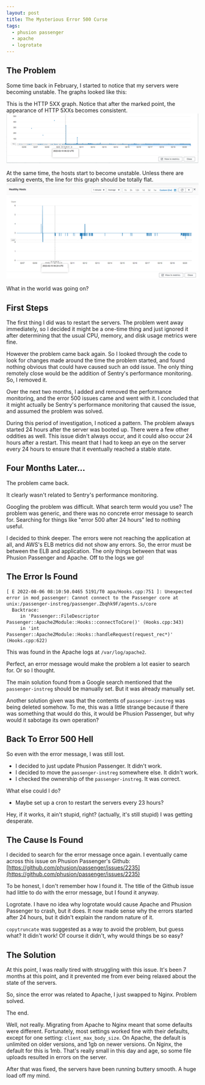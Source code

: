 ```yaml
---
layout: post
title: The Mysterious Error 500 Curse
tags:
  - phusion passenger
  - apache
  - logrotate
---
```


## The Problem
Some time back in February, I started to notice that my servers were becoming unstable. The graphs looked like this:

This is the HTTP 5XX graph. Notice that after the marked point, the appearance of HTTP 5XXs becomes consistent.
![HTTP 5XX graph](/images/passenger-apache-error-500/http-5xx.png "HTTP 5XX graph")

At the same time, the hosts start to become unstable. Unless there are scaling events, the line for this graph should be totally flat.
![Healthy Hosts graph](/images/passenger-apache-error-500/healthy-hosts.png "Healthy Hosts graph")

What in the world was going on?

## First Steps
The first thing I did was to restart the servers. The problem went away immediately, so I decided it might be a one-time thing and just ignored it after determining that the usual CPU, memory, and disk usage metrics were fine.

However the problem came back again. So I looked through the code to look for changes made around the time the problem started, and found nothing obvious that could have caused such an odd issue. The only thing remotely close would be the addition of Sentry's performance monitoring. So, I removed it.

Over the next two months, I added and removed the performance monitoring, and the error 500 issues came and went with it. I concluded that it might actually be Sentry's performance monitoring that caused the issue, and assumed the problem was solved.

During this period of investigation, I noticed a pattern. The problem always started 24 hours after the server was booted up. There were a few other oddities as well. This issue didn't always occur, and it could also occur 24 hours after a restart. This meant that I had to keep an eye on the server every 24 hours to ensure that it eventually reached a stable state.

## Four Months Later...
The problem came back.

It clearly wasn't related to Sentry's performance monitoring.

Googling the problem was difficult. What search term would you use? The problem was generic, and there was no concrete error message to search for. Searching for things like "error 500 after 24 hours" led to nothing useful.

I decided to think deeper. The errors were not reaching the application at all, and AWS's ELB metrics did not show any errors. So, the error must be between the ELB and application. The only things between that was Phusion Passenger and Apache. Off to the logs we go!

## The Error Is Found
```
[ E 2022-08-06 08:10:50.0465 5191/T0 apa/Hooks.cpp:751 ]: Unexpected error in mod_passenger: Cannot connect to the Passenger core at unix:/passenger-instreg/passenger.Zbqhk9F/agents.s/core
  Backtrace:
     in 'Passenger::FileDescriptor Passenger::Apache2Module::Hooks::connectToCore()' (Hooks.cpp:343)
     in 'int Passenger::Apache2Module::Hooks::handleRequest(request_rec*)' (Hooks.cpp:622)
```

This was found in the Apache logs at `/var/log/apache2`.

Perfect, an error message would make the problem a lot easier to search for. Or so I thought.

The main solution found from a Google search mentioned that the `passenger-instreg` should be manually set. But it was already manually set.

Another solution given was that the contents of `passenger-instreg` was being deleted somehow. To me, this was a little strange because if there was something that would do this, it would be Phusion Passenger, but why would it sabotage its own operation?

## Back To Error 500 Hell
So even with the error message, I was still lost.

- I decided to just update Phusion Passenger. It didn't work.
- I decided to move the `passenger-instreg` somewhere else. It didn't work.
- I checked the ownership of the `passenger-instreg`. It was correct.

What else could I do?

- Maybe set up a cron to restart the servers every 23 hours?

Hey, if it works, it ain't stupid, right? (actually, it's still stupid) I was getting desperate.

## The Cause Is Found
I decided to search for the error message once again. I eventually came across this issue on Phusion Passenger's Github: [https://github.com/phusion/passenger/issues/2235](https://github.com/phusion/passenger/issues/2235)

To be honest, I don't remember how I found it. The title of the Github issue had little to do with the error message, but I found it anyway.

Logrotate. I have no idea why logrotate would cause Apache and Phusion Passenger to crash, but it does. It now made sense why the errors started after 24 hours, but it didn't explain the random nature of it.

`copytruncate` was suggested as a way to avoid the problem, but guess what? It didn't work! Of course it didn't, why would things be so easy?

## The Solution
At this point, I was really tired with struggling with this issue. It's been 7 months at this point, and it prevented me from ever being relaxed about the state of the servers.

So, since the error was related to Apache, I just swapped to Nginx. Problem solved.

The end.

Well, not really. Migrating from Apache to Nginx meant that some defaults were different. Fortunately, most settings worked fine with their defaults, except for one setting: `client_max_body_size`. On Apache, the default is unlimited on older versions, and 1gb on newer versions. On Nginx, the default for this is 1mb. That's really small in this day and age, so some file uploads resulted in errors on the server.

After that was fixed, the servers have been running buttery smooth. A huge load off my mind.
